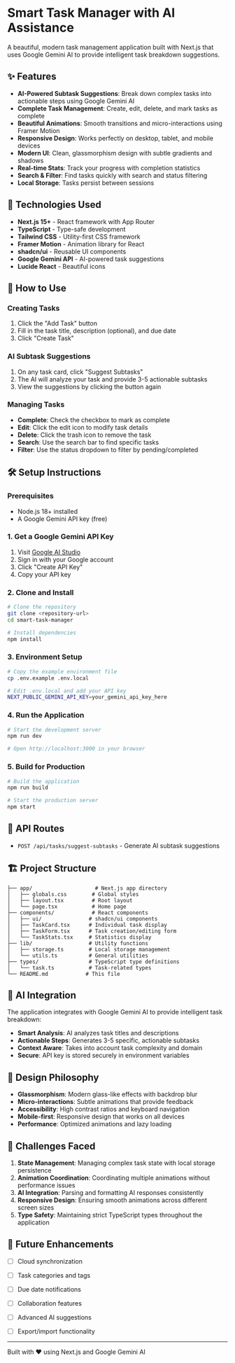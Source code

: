 # Smart Task Manager with AI Assistance

A beautiful, modern task management application built with Next.js that uses Google Gemini AI to provide intelligent task breakdown suggestions.

## ✨ Features

- **AI-Powered Subtask Suggestions**: Break down complex tasks into actionable steps using Google Gemini AI
- **Complete Task Management**: Create, edit, delete, and mark tasks as complete
- **Beautiful Animations**: Smooth transitions and micro-interactions using Framer Motion
- **Responsive Design**: Works perfectly on desktop, tablet, and mobile devices
- **Modern UI**: Clean, glassmorphism design with subtle gradients and shadows
- **Real-time Stats**: Track your progress with completion statistics
- **Search & Filter**: Find tasks quickly with search and status filtering
- **Local Storage**: Tasks persist between sessions

## 🚀 Technologies Used

- **Next.js 15+** - React framework with App Router
- **TypeScript** - Type-safe development
- **Tailwind CSS** - Utility-first CSS framework
- **Framer Motion** - Animation library for React
- **shadcn/ui** - Reusable UI components
- **Google Gemini API** - AI-powered task suggestions
- **Lucide React** - Beautiful icons

## 🎯 How to Use

### Creating Tasks
1. Click the "Add Task" button
2. Fill in the task title, description (optional), and due date
3. Click "Create Task"

### AI Subtask Suggestions
1. On any task card, click "Suggest Subtasks"
2. The AI will analyze your task and provide 3-5 actionable subtasks
3. View the suggestions by clicking the button again

### Managing Tasks
- **Complete**: Check the checkbox to mark as complete
- **Edit**: Click the edit icon to modify task details
- **Delete**: Click the trash icon to remove the task
- **Search**: Use the search bar to find specific tasks
- **Filter**: Use the status dropdown to filter by pending/completed

## 🛠️ Setup Instructions

### Prerequisites

- Node.js 18+ installed
- A Google Gemini API key (free)

### 1. Get a Google Gemini API Key

1. Visit [Google AI Studio](https://aistudio.google.com/app/apikey)
2. Sign in with your Google account
3. Click "Create API Key"
4. Copy your API key

### 2. Clone and Install

```bash
# Clone the repository
git clone <repository-url>
cd smart-task-manager

# Install dependencies
npm install
```

### 3. Environment Setup

```bash
# Copy the example environment file
cp .env.example .env.local

# Edit .env.local and add your API key
NEXT_PUBLIC_GEMINI_API_KEY=your_gemini_api_key_here
```

### 4. Run the Application

```bash
# Start the development server
npm run dev

# Open http://localhost:3000 in your browser
```

### 5. Build for Production

```bash
# Build the application
npm run build

# Start the production server
npm start
```

## 🔧 API Routes

- `POST /api/tasks/suggest-subtasks` - Generate AI subtask suggestions

## 🏗️ Project Structure

```
├── app/                    # Next.js app directory
│   ├── globals.css        # Global styles
│   ├── layout.tsx         # Root layout
│   └── page.tsx           # Home page
├── components/            # React components
│   ├── ui/               # shadcn/ui components
│   ├── TaskCard.tsx      # Individual task display
│   ├── TaskForm.tsx      # Task creation/editing form
│   └── TaskStats.tsx     # Statistics display
├── lib/                  # Utility functions
│   ├── storage.ts        # Local storage management
│   └── utils.ts          # General utilities
├── types/                # TypeScript type definitions
│   └── task.ts           # Task-related types
└── README.md            # This file
```

## 🤖 AI Integration

The application integrates with Google Gemini AI to provide intelligent task breakdown:

- **Smart Analysis**: AI analyzes task titles and descriptions
- **Actionable Steps**: Generates 3-5 specific, actionable subtasks
- **Context Aware**: Takes into account task complexity and domain
- **Secure**: API key is stored securely in environment variables

## 🎨 Design Philosophy

- **Glassmorphism**: Modern glass-like effects with backdrop blur
- **Micro-interactions**: Subtle animations that provide feedback
- **Accessibility**: High contrast ratios and keyboard navigation
- **Mobile-first**: Responsive design that works on all devices
- **Performance**: Optimized animations and lazy loading

## 🧩 Challenges Faced

1. **State Management**: Managing complex task state with local storage persistence
2. **Animation Coordination**: Coordinating multiple animations without performance issues
3. **AI Integration**: Parsing and formatting AI responses consistently
4. **Responsive Design**: Ensuring smooth animations across different screen sizes
5. **Type Safety**: Maintaining strict TypeScript types throughout the application

## 🚀 Future Enhancements

- [ ] Cloud synchronization
- [ ] Task categories and tags
- [ ] Due date notifications
- [ ] Collaboration features
- [ ] Advanced AI suggestions
- [ ] Export/import functionality


---

Built with ❤️ using Next.js and Google Gemini AI